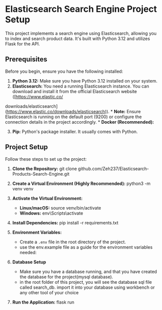 # Elasticsearch Search Engine Project Setup

This project implements a search engine using Elasticsearch, allowing you to index and search product data. It's built with Python 3.12 and utilizes Flask for the API.

## Prerequisites

Before you begin, ensure you have the following installed:

1.  **Python 3.12:**  Make sure you have Python 3.12 installed on your system.
2.   **Elasticsearch:** You need a running Elasticsearch instance. You can download and install it from the official Elasticsearch website ([https://www.elastic.co/

downloads/elasticsearch](https://www.elastic.co/downloads/elasticsearch)).
    *   **Note:** Ensure Elasticsearch is running on the default port (9200) or configure the connection details in the project accordingly.
    *   **Docker (Recommended):** 

3.  **Pip:** Python's package installer. It usually comes with Python.

## Project Setup

Follow these steps to set up the project:

1.  **Clone the Repository:**
   git clone github.com/Zeh237/Elasticsearch-Products-Search-Engine.git

2.  **Create a Virtual Environment (Highly Recommended):**
    python3 -m venv venv

3.  **Activate the Virtual Environment:**
    *   **Linux/macOS:**
      source venv/bin/activate
    *   **Windows:**
      env\Scripts\activate

4.  **Install Dependencies:**
    pip install -r requirements.txt

5.  **Environment Variables:**
    *   Create a `.env` file in the root directory of the project.
    *   use the env.example file as a guide for the environment variables needed:

6. **Database Setup**
    *   Make sure you have a database running, and that you have created the database for the project(mysql database).
    *   in the root folder of this project, you will see the database sql file called search_db. import it into your database using workbench or any other tool of your choice

7.  **Run the Application:**
     flask run